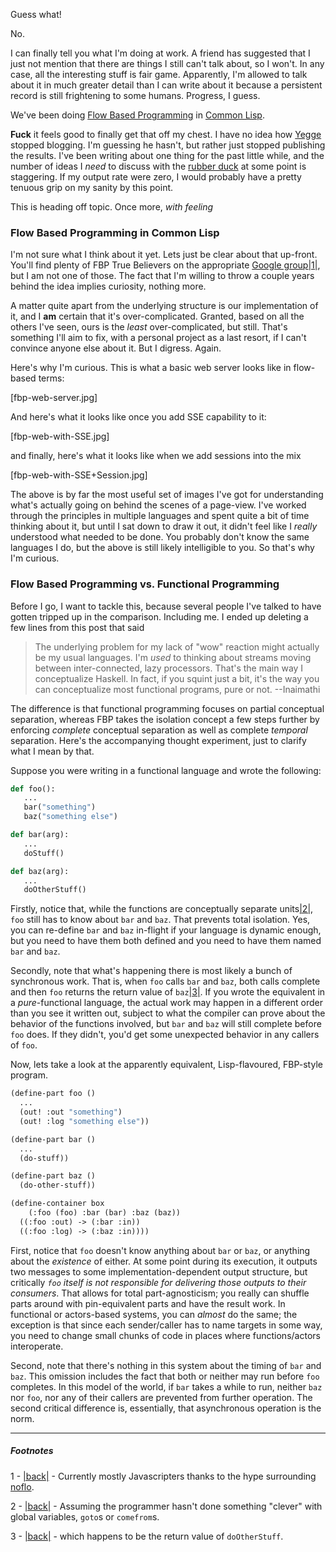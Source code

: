 Guess what!

No.

I can finally tell you what I'm doing at work. A friend has suggested that I just not mention that there are things I still can't talk about, so I won't. In any case, all the interesting stuff is fair game. Apparently, I'm allowed to talk about it in much greater detail than I can write about it because a persistent record is still frightening to some humans. Progress, I guess.

We've been doing [Flow Based Programming](http://en.wikipedia.org/wiki/Flow-based_programming) in [Common Lisp](http://www.gigamonkeys.com/book/).

**Fuck** it feels good to finally get that off my chest. I have no idea how [Yegge](http://steve-yegge.blogspot.ca/) stopped blogging. I'm guessing he hasn't, but rather just stopped publishing the results. I've been writing about one thing for the past little while, and the number of ideas I *need* to discuss with the [rubber duck](http://en.wikipedia.org/wiki/Rubber_duck_debugging) at some point is staggering. If my output rate were zero, I would probably have a pretty tenuous grip on my sanity by this point.

This is heading off topic. Once more, *with feeling*

### Flow Based Programming in Common Lisp

I'm not sure what I think about it yet. Lets just be clear about that up-front. You'll find plenty of FBP True Believers on the appropriate [Google group](https://groups.google.com/forum/#!forum/flow-based-programming)<a name="note-Wed-Nov-06-161759EST-2013"></a>[|1|](#foot-Wed-Nov-06-161759EST-2013), but I am not one of those. The fact that I'm willing to throw a couple years behind the idea implies curiosity, nothing more.

A matter quite apart from the underlying structure is our implementation of it, and I **am** certain that it's over-complicated. Granted, based on all the others I've seen, ours is the *least* over-complicated, but still. That's something I'll aim to fix, with a personal project as a last resort, if I can't convince anyone else about it. But I digress. Again.

Here's why I'm curious. This is what a basic web server looks like in flow-based terms:

[fbp-web-server.jpg]

And here's what it looks like once you add SSE capability to it:

[fbp-web-with-SSE.jpg]

and finally, here's what it looks like when we add sessions into the mix

[fbp-web-with-SSE+Session.jpg]

The above is by far the most useful set of images I've got for understanding what's actually going on behind the scenes of a page-view. I've worked through the principles in multiple languages and spent quite a bit of time thinking about it, but until I sat down to draw it out, it didn't feel like I *really* understood what needed to be done. You probably don't know the same languages I do, but the above is still likely intelligible to you. So that's why I'm curious.

### Flow Based Programming vs. Functional Programming

Before I go, I want to tackle this, because several people I've talked to have gotten tripped up in the comparison. Including me. I ended up deleting a few lines from this post that said


>   The underlying problem for my lack of "wow" reaction might actually be my usual languages. I'm *used* to thinking about streams moving between inter-connected, lazy processors. That's the main way I conceptualize Haskell. In fact, if you squint just a bit, it's the way you can conceptualize most functional programs, pure or not. 
> --Inaimathi


The difference is that functional programming focuses on partial conceptual separation, whereas FBP takes the isolation concept a few steps further by enforcing *complete* conceptual separation as well as complete *temporal* separation. Here's the accompanying thought experiment, just to clarify what I mean by that.

Suppose you were writing in a functional language and wrote the following:

```python
def foo():
   ...
   bar("something")
   baz("something else")

def bar(arg):
   ...
   doStuff()

def baz(arg):
   ...
   doOtherStuff()
```

Firstly, notice that, while the functions are conceptually separate units<a name="note-Wed-Nov-06-161805EST-2013"></a>[|2|](#foot-Wed-Nov-06-161805EST-2013), `foo` still has to know about `bar` and `baz`. That prevents total isolation. Yes, you can re-define `bar` and `baz` in-flight if your language is dynamic enough, but you need to have them both defined and you need to have them named `bar` and `baz`.

Secondly, note that what's happening there is most likely a bunch of synchronous work. That is, when `foo` calls `bar` and `baz`, both calls complete and then `foo` returns the return value of `baz`<a name="note-Wed-Nov-06-161811EST-2013"></a>[|3|](#foot-Wed-Nov-06-161811EST-2013). If you wrote the equivalent in a *pure*-functional language, the actual work may happen in a different order than you see it written out, subject to what the compiler can prove about the behavior of the functions involved, but `bar` and `baz` will still complete before `foo` does. If they didn't, you'd get some unexpected behavior in any callers of `foo`.

Now, lets take a look at the apparently equivalent, Lisp-flavoured, FBP-style program.

```lisp
(define-part foo ()
  ...
  (out! :out "something")
  (out! :log "something else"))

(define-part bar ()
  ...
  (do-stuff))

(define-part baz ()
  (do-other-stuff))

(define-container box 
    (:foo (foo) :bar (bar) :baz (baz))
  ((:foo :out) -> (:bar :in))
  ((:foo :log) -> (:baz :in))))
```

First, notice that `foo` doesn't know anything about `bar` or `baz`, or anything about the *existence* of either. At some point during its execution, it outputs two messages to some implementation-dependent output structure, but critically *`foo` itself is not responsible for delivering those outputs to their consumers*. That allows for total part-agnosticism; you really can shuffle parts around with pin-equivalent parts and have the result work. In functional or actors-based systems, you can *almost* do the same; the exception is that since each sender/caller has to name targets in some way, you need to change small chunks of code in places where functions/actors interoperate.

Second, note that there's nothing in this system about the timing of `bar` and `baz`. This omission includes the fact that both or neither may run before `foo` completes. In this model of the world, if `bar` takes a while to run, neither `baz` nor `foo`, nor any of their callers are prevented from further operation. The second critical difference is, essentially, that asynchronous operation is the norm.


* * *
##### Footnotes
1 - <a name="foot-Wed-Nov-06-161759EST-2013"></a>[|back|](#note-Wed-Nov-06-161759EST-2013) - Currently mostly Javascripters thanks to the hype surrounding [noflo](http://noflojs.org/).

2 - <a name="foot-Wed-Nov-06-161805EST-2013"></a>[|back|](#note-Wed-Nov-06-161805EST-2013) - Assuming the programmer hasn't done something "clever" with global variables, `goto`s or `comefrom`s.

3 - <a name="foot-Wed-Nov-06-161811EST-2013"></a>[|back|](#note-Wed-Nov-06-161811EST-2013) - which happens to be the return value of `doOtherStuff`.
